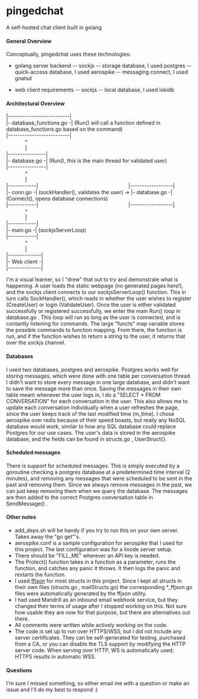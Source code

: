 # pingedchat
A self-hosted chat client built in golang

#### General Overview
Conceptually, pingedchat uses these technologies:
- golang server backend
-- sockjs
-- storage database, I used postgres
-- quick-access database, I used aerospike
-- messaging connect, I used gnatsd

- web client requirements
-- sockjs
-- local database, I used lokidb

#### Architectural Overview


  
|--------------------------|  
|-  database_functions.go -| (Run() will call a function defined in database_functions.go based on the command)  
|--------------------------|  
&nbsp;&nbsp;&nbsp;&nbsp;&nbsp;&nbsp;&nbsp;&nbsp;&nbsp;&nbsp;&nbsp;&nbsp;&nbsp;^  
&nbsp;&nbsp;&nbsp;&nbsp;&nbsp;&nbsp;&nbsp;&nbsp;&nbsp;&nbsp;&nbsp;&nbsp;&nbsp;|  
|----------------|  
|-  database.go -| (Run(), this is the main thread for validated user)  
|----------------|  
&nbsp;&nbsp;&nbsp;&nbsp;&nbsp;&nbsp;&nbsp;&nbsp;&nbsp;&nbsp;&nbsp;&nbsp;&nbsp;^  
&nbsp;&nbsp;&nbsp;&nbsp;&nbsp;&nbsp;&nbsp;&nbsp;&nbsp;&nbsp;&nbsp;&nbsp;&nbsp;|   
|------------|&nbsp;&nbsp;&nbsp;&nbsp;&nbsp;&nbsp;&nbsp;&nbsp;&nbsp;&nbsp;&nbsp;&nbsp;&nbsp;&nbsp;&nbsp;&nbsp;&nbsp;&nbsp;&nbsp;&nbsp;&nbsp;&nbsp;&nbsp;&nbsp;&nbsp;&nbsp;&nbsp;&nbsp;&nbsp;&nbsp;&nbsp;&nbsp;&nbsp;&nbsp;&nbsp;&nbsp;&nbsp;&nbsp;&nbsp;&nbsp;&nbsp;&nbsp;&nbsp;&nbsp;&nbsp;&nbsp;&nbsp;&nbsp;&nbsp;&nbsp;&nbsp;&nbsp;&nbsp;&nbsp;&nbsp;&nbsp;&nbsp;&nbsp;&nbsp;&nbsp;&nbsp;&nbsp;|------------------|  
|-  conn.go -| (sockHandler(), validates the user) ->    |- database.go -| (Connect(), opens database connections)  
|------------|&nbsp;&nbsp;&nbsp;&nbsp;&nbsp;&nbsp;&nbsp;&nbsp;&nbsp;&nbsp;&nbsp;&nbsp;&nbsp;&nbsp;&nbsp;&nbsp;&nbsp;&nbsp;&nbsp;&nbsp;&nbsp;&nbsp;&nbsp;&nbsp;&nbsp;&nbsp;&nbsp;&nbsp;&nbsp;&nbsp;&nbsp;&nbsp;&nbsp;&nbsp;&nbsp;&nbsp;&nbsp;&nbsp;&nbsp;&nbsp;&nbsp;&nbsp;&nbsp;&nbsp;&nbsp;&nbsp;&nbsp;&nbsp;&nbsp;&nbsp;&nbsp;&nbsp;&nbsp;&nbsp;&nbsp;&nbsp;&nbsp;&nbsp;&nbsp;&nbsp;&nbsp;&nbsp;|------------------|  
&nbsp;&nbsp;&nbsp;&nbsp;&nbsp;&nbsp;&nbsp;&nbsp;&nbsp;&nbsp;&nbsp;&nbsp;&nbsp;^  
&nbsp;&nbsp;&nbsp;&nbsp;&nbsp;&nbsp;&nbsp;&nbsp;&nbsp;&nbsp;&nbsp;&nbsp;&nbsp;|  
|------------|  
|-  main.go -| (sockjsServerLoop)  
|------------|  
&nbsp;&nbsp;&nbsp;&nbsp;&nbsp;&nbsp;&nbsp;&nbsp;&nbsp;&nbsp;&nbsp;&nbsp;&nbsp;^  
&nbsp;&nbsp;&nbsp;&nbsp;&nbsp;&nbsp;&nbsp;&nbsp;&nbsp;&nbsp;&nbsp;&nbsp;&nbsp;|  
|--------------|  
|- Web client -|  
|--------------|  


I'm a visual learner, so I "drew" that out to try and demonstrate what is happening.
A user loads the static webpage (no generated pages here!), and the sockjs client connects to our sockjsServerLoop() function.  This in turn calls SockHandler(), which reads in whether the user wishes to register (CreateUser) or login (ValidateUser).  Once the user is either validated successfully or registered successfully, we enter the main Run() loop in database.go .  This loop will run as long as the user is connected, and is contantly listening for commands.  The large "functs" map variable stores the possible commands to function mapping.  From there, the function is run, and if the function wishes to return a string to the user, it returns that over the sockjs channel.


#### Databases
I used two databases, postgres and aerospike.  Postgres works well for storing messages, which were done with one table per conversation thread.  I didn't want to store every message in one large database, and didn't want to save the message more than once.  Saving the messages in their own table meant whenever the user logs in, I do a "SELECT * FROM CONVERSATION" for each conversation in the user.  This also allows me to update each conversation individually when a user refreshes the page, since the user keeps track of the last modified time (m_time).
I chose aerospike over redis because of their speed boasts, but really any NoSQL database would work, similar to how any SQL database could replace Postgres for our use cases.  The user's data is stored in the aerospike database, and the fields can be found in structs.go , UserStruct{}.


#### Scheduled messages
There is support for scheduled messages.  This is simply executed by a goroutine checking a postgres database at a predetermined time interval (2 minutes), and removing any messages that were scheduled to be sent in the past and removing them.  Since we always remove messages in the past, we can just keep removing them when we query the database.  The messages are then added to the correct Postgres conversation table in SendMessage() .


#### Other notes
- add_deps.sh will be handy if you try to run this on your own server.  Takes away the "go get"'s.
- aerospike.conf is a sample configuration for aerospike that I used for this project.  The last configuration was for a linode server setup.
- There should be "FILL_ME" wherever an API key is needed.
- The Protect() function takes in a function as a parameter, runs the function, and catches any panic it throws.  It then logs the panic and restarts the function.
- I used [ffjson](https://github.com/pquerna/ffjson) for most structs in this project.  Since I kept all structs in their own files (structs.go , mailStructs.go) the corresponding *_ffjson.go files were automatically generated by the ffjson utility.
- I had used Mandrill as an inbound email webhook service, but they changed their terms of usage after I stopped working on this.  Not sure how usable they are now for that purpose, but there are alternatives out there.
- All comments were written while actively working on the code.
- The code is set up to run over HTTPS/WSS, but I did not include any server certificates.  They can be self-generated for testing, purchased from a CA, or you can disable the TLS support by modifying the HTTP server code.  When serving over HTTP, WS is automatically used; HTTPS results in automatic WSS.


#### Questions
I'm sure I missed something, so either email me with a question or make an issue and I'll do my best to respond :)
